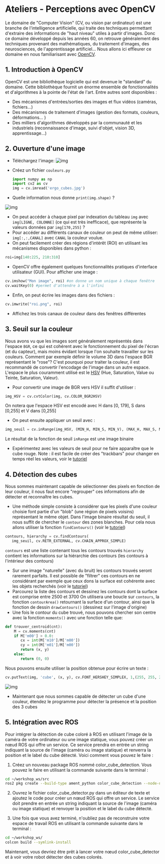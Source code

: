 # Ateliers - Perceptions avec OpenCV

Le domaine de "Computer Vision" (CV, ou vision par ordinateur) est une branche de l'intelligence artificielle, qui traite des techniques permettant d'extraire des informations de "haut niveau" utiles à partir d'images. Donc ce domaine développé depuis les années 60, on retrouve généralement des techniques provenant des mathématiques, du traitement d'images, des neurosciences, de l'apprentissage artificiel&#x2026; Nous allons ici effleurer ce domaine en nous familiarisant avec [OpenCV](https://opencv-python-tutroals.readthedocs.io/en/latest/py_tutorials/py_tutorials.html).

## 1. Introduction à OpenCV

OpenCV est une bibliothèque logicielle qui est devenue le "standard" du domaine. Cette bibliothèque fournit un énorme ensemble de fonctionnalités et d'algorithmes à la pointe de l'état de l'art. Entre autres sont disponibles :

- Des mécanismes d'entrées/sorties des images et flux vidéos (caméras, fichiers&#x2026;)
- Des mécanismes de traitement d'images (gestion des formats, couleurs, déformations&#x2026; )
- Des milliers d'algorithmes développés par la communauté et les industriels (reconnaissance d'image, suivi d'objet, vision 3D, apprentissage&#x2026;)

## 2. Ouverture d'une image

- Téléchargez l'image: ![img](./img/ergo_cubes.jpg)
- Créez un fichier `couleurs.py`

    ```python
    import numpy as np
    import cv2 as cv
    img = cv.imread('ergo_cubes.jpg')
    ```

- Quelle information nous donne `print(img.shape)` ?

![img](./img/canaux.png)

- On peut accéder à chaque pixel par indexation du tableau `img` avec `img[LIGNE, COLONNE]` (ce qui est très inefficace), que représente la valeurs données par `img[170,255]` ?
- Pour accéder au différents canaux de couleur on peut de même utiliser: `img[:,:,CANAL]` avec `CANAL` la couleur voulue.
- On peut facilement créer des régions d'intérêt (ROI) en utilisant les mécanismes disponibles dans python :

```python
roi=img[140:225, 210:310]
```

- OpenCV offre également quelques fonctionnalités pratiques d'interface utilisateur (GUI). Pour afficher une image :

```python
cv.imshow("Mon image", roi) #on donne un nom unique à chaque fenêtre
cv.waitKey(0) #permet d'attendre à a l'infini
```

- Enfin, on peut écrire les images dans des fichiers :

```python
cv.imwrite("roi.png", roi)
```

- Affichez les trois canaux de couleur dans des fenêtres différentes

## 3. Seuil sur la couleur

Nous avons vu que les images sont généralement représentés dans l'espace `BGR`, ce qui est cohérent avec le fonctionnement du pixel de l'écran (et du capteur), mais moins évidant lorsque l'on souhaite travailler sur les couleurs. Comment par exemple définir le volume 3D dans l'espace BGR représentant le "rose"? C'est pourquoi pour traiter la couleur, il est recommandé de convertir l'encodage de l'image dans un autre espace. L'espace le plus couramment utilisé est le [HSV](https://fr.wikipedia.org/wiki/Teinte_Saturation_Valeur) (Hue, Saturation, Value ou Teinte, Saturation, Valeur).

- Pour convertir une image de BGR vers HSV il suffit d'utiliser :

```python
img_HSV = cv.cvtColor(img, cv.COLOR_BGR2HSV)
```

On notera que l'espace HSV est encodé avec H dans [0, 179], S dans [0,255] et V dans [0,255]

- On peut ensuite appliquer un seuil avec :

```python
img_seuil = cv.inRange(img_HSV, (MIN_H, MIN_S, MIN_V), (MAX_H, MAX_S, MAX_V)
```

Le résultat de la fonction de seuil `inRange` est une image binaire

- Expérimentez avec les valeurs de seuil pour ne faire apparaître que le cube rouge. Note : il est facile de créer des "trackbars" pour changer en temps réel les valeurs, voir le [tutoriel](https://docs.opencv.org/master/d9/dc8/tutorial_py_trackbar.html)

## 4. Détection des cubes

Nous sommes maintenant capable de sélectionner des pixels en fonction de leur couleur, il nous faut encore "regrouper" ces informations afin de détecter et reconnaître les cubes.

- Une méthode simple consiste à considérer que les pixels d'une couleur choisie font partie d'un "blob" (une région de pixels voisins) représentant le même objet. Dans l'image binaire résultat du seuil, il nous suffit de chercher le `contour` des zones blanches. Pour cela nous allons utiliser la fonction `findContours()` (voir le [tutoriel](https://docs.opencv.org/master/d4/d73/tutorial_py_contours_begin.html))

```python
contours, hierarchy = cv.findContours(
   img_seuil, cv.RETR_EXTERNAL, cv.CHAIN_APPROX_SIMPLE)
```

`contours` est une liste contenant tous les contours trouvés `hierarchy` contient les informations sur la hiérarchie des contours (les contours à l'intérieur des contours)

- Sur une image "naturelle" (avec du bruit) les contours trouvés seront rarement parfaits. Il est possible de "filtrer" ces contours en ne considérant par exemple que ceux dons la surface est cohérente avec les objets recherchés (voir le [tutoriel](https://docs.opencv.org/3.4/dd/d49/tutorial_py_contour_features.html))
- Parcourez la liste des contours et dessinez les contours dont la surface est comprise entre 2500 et 3700 On utilisera une boucle sur `contours`, la fonction `contourArea()` retournant la surface d'un contour, ainsi que la fonction de dessin `drawContours()` (dessinez sur l'image d'origine)
- Une fois le contour du cube trouvé, nous pouvons chercher son centre avec la fonction `moments()` avec une fonction telle que:

```python
def trouver_centroid(cnt):
    M = cv.moments(cnt)
    if M['m00'] > 0.0:
       cx = int(M['m10']/M['m00'])
       cy = int(M['m01']/M['m00'])
       return (x, y)
    else:
       return (0, 0)
```

Nous pouvons ensuite utiliser la position obtenue pour écrire un texte :

```python
cv.putText(img, 'cube', (x, y), cv.FONT_HERSHEY_SIMPLEX, 1,(255, 255, 255),1, cv.LINE_AA)
```

![img](./img/cube_rouge.png)

- Maintenant que nous sommes capable de détecter un cube d'une couleur, étendez le programme pour détecter la présence et la position des 3 cubes

## 5. Intégration avec ROS

Pour intégrer la détection de cube coloré à ROS en utilisant l'image de la caméra de votre ordinateur ou une image statique, vous pouvez créer un nœud ROS qui offre un service. Ce service prendra en entrée un string indiquant la source de l'image (caméra ou image statique) et renverra la position et le label du cube détecté. Voici comment vous pouvez le faire :

1. Créez un nouveau package ROS nommé color_cube_detection. Vous pouvez le faire en utilisant la commande suivante dans le terminal :

```bash
cd ~/workshop_ws/src
ros2 pkg create --build-type ament_python color_cube_detection --node-name color_cube_detector
```

2. Ouvrez le fichier color_cube_detector.py dans un éditeur de texte et ajoutez le code pour créer un nœud ROS qui offre un service. Le service doit prendre en entrée un string indiquant la source de l'image (caméra ou image statique) et renvoyer la position et le label du cube détecté.

3. Une fois que vous avez terminé, n'oubliez pas de reconstruire votre espace de travail ROS en utilisant la commande suivante dans le terminal :

```bash
cd ~/workshop_ws/
colcon build --symlink-install
```

Maintenant, vous devriez être prêt à lancer votre nœud color_cube_detector et à voir votre robot détecter des cubes colorés.